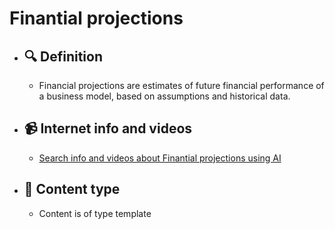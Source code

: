 # Finantial projections
- ## 🔍 Definition
  - Financial projections are estimates of future financial performance of a business model, based on assumptions and historical data.
- ## 📹 Internet info and videos
  - [Search info and videos about Finantial projections using AI](https://www.perplexity.ai/search?q=videos+about+Finantial+projections:+Financial+projections+are+estimates+of+future+financial+performance+of+a+business+model,+based+on+assumptions+and+historical+data.
)
- ## 📰 Content type 
  - Content is of type template
